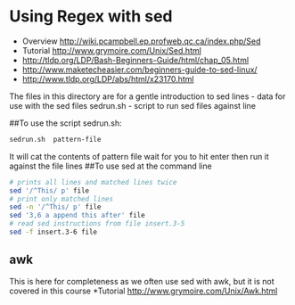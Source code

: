 # Using Regex with sed

* Overview http://wiki.pcampbell.ep.profweb.qc.ca/index.php/Sed
* Tutorial http://www.grymoire.com/Unix/Sed.html
* http://tldp.org/LDP/Bash-Beginners-Guide/html/chap_05.html
* http://www.maketecheasier.com/beginners-guide-to-sed-linux/
* http://www.tldp.org/LDP/abs/html/x23170.html

The files in this directory are for a gentle introduction to sed
lines  - data for use with the sed files
sedrun.sh  - script to run sed files against line

##To use the script sedrun.sh:

```bash
sedrun.sh  pattern-file
```

It will cat the contents of pattern file wait for you to hit enter 
then run it against the file lines
##To use sed at the command line

```bash
# prints all lines and matched lines twice
sed '/^This/ p' file
# print only matched lines
sed -n '/^This/ p' file
sed '3,6 a append this after' file
# read sed instructions from file insert.3-5
sed -f insert.3-6 file 
```

## awk 
This is here for completeness as we often use sed with awk, but it is not covered in this course
*Tutorial http://www.grymoire.com/Unix/Awk.html

